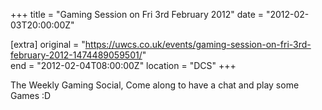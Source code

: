 +++
title = "Gaming Session on Fri 3rd February 2012"
date = "2012-02-03T20:00:00Z"

[extra]
original = "https://uwcs.co.uk/events/gaming-session-on-fri-3rd-february-2012-1474489059501/"    
end = "2012-02-04T08:00:00Z"
location = "DCS"
+++

The Weekly Gaming Social, Come along to have a chat and play some Games :D

